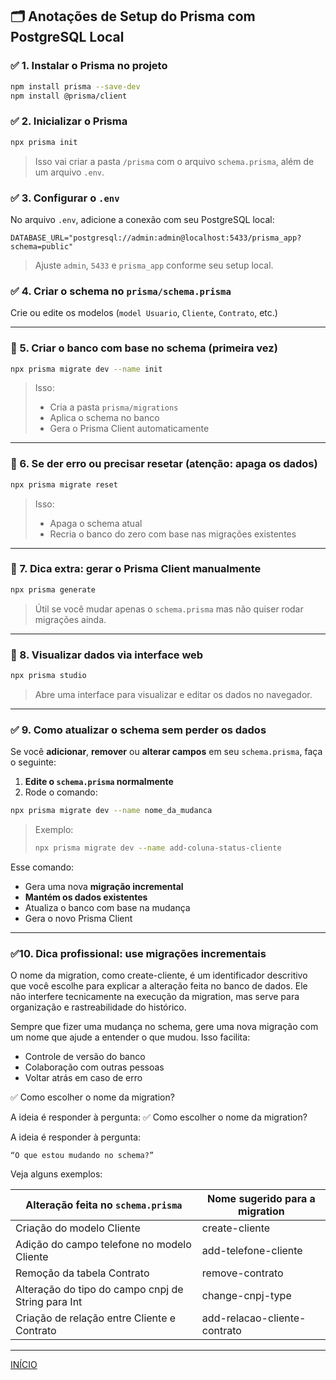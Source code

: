 ## 🗂️ Anotações de Setup do Prisma com PostgreSQL Local

### ✅ 1. Instalar o Prisma no projeto

```bash
npm install prisma --save-dev
npm install @prisma/client
```

### ✅ 2. Inicializar o Prisma

```bash
npx prisma init
```

> Isso vai criar a pasta `/prisma` com o arquivo `schema.prisma`, além de um arquivo `.env`.

### ✅ 3. Configurar o `.env`

No arquivo `.env`, adicione a conexão com seu PostgreSQL local:

```env
DATABASE_URL="postgresql://admin:admin@localhost:5433/prisma_app?schema=public"
```

> Ajuste `admin`, `5433` e `prisma_app` conforme seu setup local.

### ✅ 4. Criar o schema no `prisma/schema.prisma`

Crie ou edite os modelos (`model Usuario`, `Cliente`, `Contrato`, etc.)

---

### 🚀 5. Criar o banco com base no schema (primeira vez)

```bash
npx prisma migrate dev --name init
```

> Isso:
>
> * Cria a pasta `prisma/migrations`
> * Aplica o schema no banco
> * Gera o Prisma Client automaticamente

---

### 🔄 6. Se der erro ou precisar resetar (atenção: apaga os dados)

```bash
npx prisma migrate reset
```

> Isso:
>
> * Apaga o schema atual
> * Recria o banco do zero com base nas migrações existentes

---

### 🧠 7. Dica extra: gerar o Prisma Client manualmente

```bash
npx prisma generate
```

> Útil se você mudar apenas o `schema.prisma` mas não quiser rodar migrações ainda.

---

### 👀 8. Visualizar dados via interface web

```bash
npx prisma studio
```

> Abre uma interface para visualizar e editar os dados no navegador.

---

### ✅ 9. **Como atualizar o schema sem perder os dados**

Se você **adicionar**, **remover** ou **alterar campos** em seu `schema.prisma`, faça o seguinte:

1. **Edite o `schema.prisma` normalmente**
2. Rode o comando:

```bash
npx prisma migrate dev --name nome_da_mudanca
```

> Exemplo:
>
> ```bash
> npx prisma migrate dev --name add-coluna-status-cliente
> ```

Esse comando:

* Gera uma nova **migração incremental**
* **Mantém os dados existentes**
* Atualiza o banco com base na mudança
* Gera o novo Prisma Client

---

### ✅10. Dica profissional: use migrações incrementais

O nome da migration, como create-cliente, é um identificador descritivo que você escolhe para explicar a alteração feita no banco de dados. Ele não interfere tecnicamente na execução da migration, mas serve para organização e rastreabilidade do histórico.

Sempre que fizer uma mudança no schema, gere uma nova migração com um nome que ajude a entender o que mudou. Isso facilita:

* Controle de versão do banco
* Colaboração com outras pessoas
* Voltar atrás em caso de erro

✅ Como escolher o nome da migration?

A ideia é responder à pergunta:
✅ Como escolher o nome da migration?

A ideia é responder à pergunta:

    “O que estou mudando no schema?”

Veja alguns exemplos:

| Alteração feita no `schema.prisma`                           | Nome sugerido para a migration         |
|--------------------------------------------------------------|----------------------------------------|
| Criação do modelo Cliente                                    | create-cliente                         |
| Adição do campo telefone no modelo Cliente                   | add-telefone-cliente                   |
| Remoção da tabela Contrato                                   | remove-contrato                        |
| Alteração do tipo do campo cnpj de String para Int           | change-cnpj-type                       |
| Criação de relação entre Cliente e Contrato                  | add-relacao-cliente-contrato           |
    
---

[INÍCIO](/docs/ANOTACOES.md)